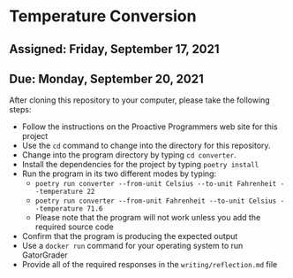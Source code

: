 # Temperature Conversion

## Assigned: Friday, September 17, 2021
## Due: Monday, September 20, 2021

After cloning this repository to your computer, please take the following steps:

- Follow the instructions on the Proactive Programmers web site for this project
- Use the `cd` command to change into the directory for this repository.
- Change into the program directory by typing `cd converter`.
- Install the dependencies for the project by typing `poetry install`
- Run the program in its two different modes by typing:
  - `poetry run converter --from-unit Celsius --to-unit Fahrenheit --temperature 22`
  - `poetry run converter --from-unit Fahrenheit --to-unit Celsius --temperature 71.6`
  - Please note that the program will not work unless you add the required source code
- Confirm that the program is producing the expected output
- Use a `docker run` command for your operating system to run GatorGrader
- Provide all of the required responses in the `writing/reflection.md` file
